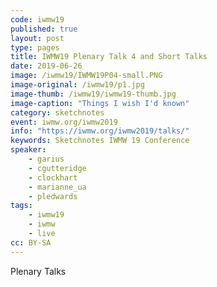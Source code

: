 ```yaml
---
code: iwmw19
published: true
layout: post
type: pages
title: IWMW19 Plenary Talk 4 and Short Talks
date: 2019-06-26
image: /iwmw19/IWMW19P04-small.PNG
image-original: /iwmw19/p1.jpg
image-thumb: /iwmw19/iwmw19-thumb.jpg
image-caption: "Things I wish I'd known"
category: sketchnotes
event: iwmw.org/iwmw2019
info: "https://iwmw.org/iwmw2019/talks/"
keywords: Sketchnotes IWMW 19 Conference
speaker:
    - garius
    - cgutteridge
    - clockhart
    - marianne_ua
    - pledwards
tags:
    - iwmw19
    - iwmw
    - live
cc: BY-SA
---
```



Plenary Talks
